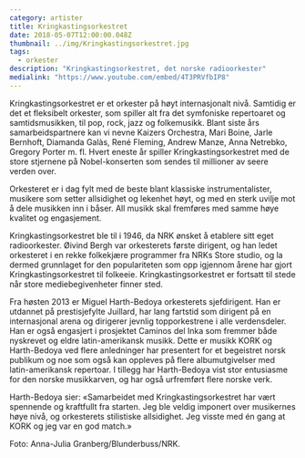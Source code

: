 ```yaml
---
category: artister
title: Kringkastingsorkestret
date: 2018-05-07T12:00:00.048Z
thumbnail: ../img/Kringkastingsorkestret.jpg
tags:
  - orkester
description: "Kringkastingsorkestret, det norske radioorkester"
medialink: "https://www.youtube.com/embed/4T3PRVfbIP8"
---
```

Kringkastingsorkestret er et orkester på høyt internasjonalt nivå. Samtidig er det et fleksibelt orkester, som spiller alt fra det symfoniske repertoaret og samtidsmusikken, til pop, rock, jazz og folkemusikk. Blant siste års samarbeidspartnere kan vi nevne Kaizers Orchestra, Mari Boine, Jarle Bernhoft, Diamanda Galàs, René Fleming, Andrew Manze, Anna Netrebko, Gregory Porter m. fl. Hvert eneste år spiller Kringkastingsorkestret med de store stjernene på Nobel-konserten som sendes til millioner av seere verden over.

Orkesteret er i dag fylt med de beste blant klassiske instrumentalister, musikere som setter allsidighet og lekenhet høyt, og med en sterk uvilje mot å dele musikken inn i båser. All musikk skal fremføres med samme høye kvalitet og engasjement.

Kringkastingsorkestret ble til i 1946, da NRK ønsket å etablere sitt eget radioorkester. Øivind Bergh var orkesterets første dirigent, og han ledet orkesteret i en rekke folkekjære programmer fra NRKs Store studio, og la dermed grunnlaget for den populariteten som opp igjennom årene har gjort Kringkastingsorkestret til folkeeie. Kringkastingsorkestret er fortsatt til stede når store mediebegivenheter finner sted.

Fra høsten 2013 er Miguel Harth-Bedoya orkesterets sjefdirigent. Han er utdannet på prestisjefylte Juillard, har lang fartstid som dirigent på en internasjonal arena og dirigerer jevnlig topporkestrene i alle verdensdeler. Han er også engasjert i prosjektet Caminos del Inka som fremmer både nyskrevet og eldre latin-amerikansk musikk. Dette er musikk KORK og Harth-Bedoya ved flere anledninger har presentert for et begeistret norsk publikum og noe som også kan oppleves på flere albumutgivelser med latin-amerikansk repertoar. I tillegg har Harth-Bedoya vist stor entusiasme for den norske musikkarven, og har også urfremført flere norske verk.

Harth-Bedoya sier: «Samarbeidet med Kringkastingsorkestret har vært spennende og kraftfullt fra starten. Jeg ble veldig imponert over musikernes høye nivå, og orkesterets stilistiske allsidighet. Jeg visste med én gang at KORK og jeg var en god match.»

Foto: Anna-Julia Granberg/Blunderbuss/NRK.

